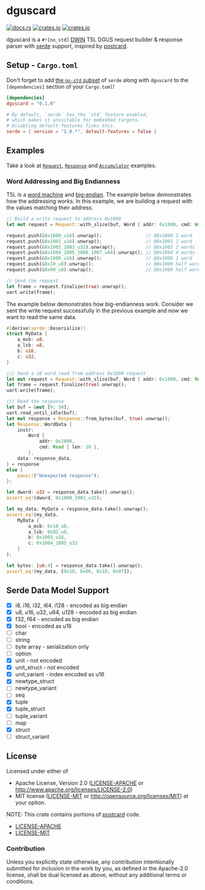 # dguscard
[![docs.rs](https://docs.rs/dguscard/badge.svg)](https://docs.rs/dguscard)
[![crates.io](https://img.shields.io/crates/d/dguscard.svg)](https://crates.io/crates/dguscard)
[![crates.io](https://img.shields.io/crates/v/dguscard.svg)](https://crates.io/crates/dguscard)

dguscard is a `#![no_std]` [DWIN](https://www.dwin-global.com) T5L DGUS request builder & response parser with [serde](https://serde.rs/) support, inspired by [postcard](https://github.com/jamesmunns/postcard).

## Setup - `Cargo.toml`

Don't forget to add [the `no-std` subset](https://serde.rs/no-std.html) of `serde` along with `dguscard` to the `[dependencies]` section of your `Cargo.toml`!

```toml
[dependencies]
dguscard = "0.1.0"

# By default, `serde` has the `std` feature enabled, 
# which makes it unsuitable for embedded targets.
# Disabling default-features fixes this.
serde = { version = "1.0.*", default-features = false }
```

## Examples

Take a look at [`Request`](https://docs.rs/dguscard/request/struct.Request.html), [`Response`](https://docs.rs/dguscard/response/struct.Response.html) and [`Accumulator`](https://docs.rs/dguscard/response/struct.Accumulator.html) examples.

### Word Addressing and Big Endianness

T5L is a [word machine](https://en.wikipedia.org/wiki/Word_addressing) and [big-endian](https://en.wikipedia.org/wiki/Endianness). The example below demonstrates how the addressing works. In this example, we are building a request with the values matching their address.

```rust
// Build a write request to address 0x1000
let mut request = Request::with_slice(buf, Word { addr: 0x1000, cmd: Write }).unwrap();

request.push(&0x1000_u16).unwrap();                // @0x1000 1 word
request.push(&0x1001_u16).unwrap();                // @0x1001 1 word
request.push(&0x1002_1003_u32).unwrap();           // @0x1002 2 words
request.push(&0x1004_1005_1006_1007_u64).unwrap(); // @0x1004 4 words
request.push(&0x1008_u16).unwrap();                // @0x1008 1 word
request.push(&0x10_u8).unwrap();                   // @0x1009 half word MSB
request.push(&0x09_u8).unwrap();                   // @0x1009 half word LSB

// Send the request
let frame = request.finalize(true).unwrap();
uart.write(frame);
```

The example below demonstrates how big-endianness work. Consider we sent the write request successfully in the previous example and now we want to read the same data.
```rust
#[derive(serde::Deserialize)]
struct MyData {
    a_msb: u8,
    a_lsb: u8,
    b: u16,
    c: u32,
}

/// Send a 10 word read from address 0x1000 request
let mut request = Request::with_slice(buf, Word { addr: 0x1000, cmd: Read { len: 10 } }).unwrap();
let frame = request.finalize(true).unwrap();
uart.write(frame);

/// Read the response
let buf = &mut [0; 50];
uart.read_until_idle(buf);
let mut response = Response::from_bytes(buf, true).unwrap();
let Response::WordData {
    instr:
        Word {
            addr: 0x1000,
            cmd: Read { len: 10 },
        },
    data: response_data,
} = response
else {
    panic!("Unexpected response");
};

let dword: u32 = response_data.take().unwrap();
assert_eq!(dword, 0x1000_1001_u32);

let my_data: MyData = response_data.take().unwrap();
assert_eq!(my_data, 
    MyData { 
        a_msb: 0x10_u8, 
        a_lsb: 0x02_u8, 
        b: 0x1003_u16, 
        c: 0x1004_1005_u32 
    }
);

let bytes: [u8;4] = response_data.take().unwrap();
assert_eq!(my_data, [0x10, 0x06, 0x10, 0x07]);
```

## Serde Data Model Support

- [X] i8, i16, i32, i64, i128 - encoded as big endian
- [X] u8, u16, u32, u64, u128 - encoded as big endian
- [X] f32, f64 - encoded as big endian
- [X] bool - encoded as u16
- [ ] char
- [ ] string
- [ ] byte array - serialization only
- [ ] option
- [X] unit - not encoded
- [X] unit_struct - not encoded
- [x] unit_variant - index encoded as u16
- [X] newtype_struct
- [ ] newtype_variant
- [ ] seq
- [X] tuple
- [X] tuple_struct
- [ ] tuple_variant
- [ ] map
- [X] struct
- [ ] struct_variant

## License

Licensed under either of
- Apache License, Version 2.0 ([LICENSE-APACHE](LICENSE-APACHE) or
  <http://www.apache.org/licenses/LICENSE-2.0>)
- MIT license ([LICENSE-MIT](LICENSE-MIT) or <http://opensource.org/licenses/MIT>)
at your option.

NOTE: This crate contains portions of [postcard](https://github.com/jamesmunns/postcard) code.
- [LICENSE-APACHE](postcard/LICENSE-APACHE) 
- [LICENSE-MIT](postcard/LICENSE-MIT)

### Contribution

Unless you explicitly state otherwise, any contribution intentionally submitted
for inclusion in the work by you, as defined in the Apache-2.0 license, shall be
dual licensed as above, without any additional terms or conditions.
